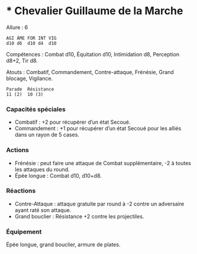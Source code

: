 # * Chevalier Guillaume de la Marche

Allure : 6


	AGI	ÂME	FOR	INT	VIG
	d10	d6	d10	d4	d10

Compétences : Combat d10, Équitation d10, Intimidation d8, Perception d8+2, Tir d8.

Atouts : Combatif, Commandement, Contre-attaque, Frénésie, Grand blocage, Vigilance.

	Parade	Résistance
	11 (2)	10 (3)

### Capacités spéciales
- Combatif : +2 pour récupérer d’un état Secoué.
- Commandement : +1 pour récupérer d’un état Secoué pour les alliés dans un rayon de 5 cases.

### Actions
- Frénésie : peut faire une attaque de Combat supplémentaire, -2 à toutes les attaques du round.
- Épée longue : Combat d10, d10+d8.

### Réactions
- Contre-Attaque : attaque gratuite par round à -2 contre un adversaire ayant raté son attaque.
- Grand bouclier : Résistance +2 contre les projectiles.

### Équipement
Épée longue, grand bouclier, armure de plates.
